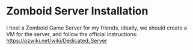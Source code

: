 # Zomboid Server Installation
I host a Zomboid Game Server for my friends, ideally, we should create a VM for the server, and follow the official instructions: https://pzwiki.net/wiki/Dedicated_Server

